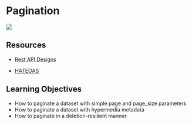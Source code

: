 # Pagination

![](https://scontent.flos1-2.fna.fbcdn.net/v/t39.30808-6/277553187_2094702804038388_1905433638629412403_n.jpg?_nc_cat=105&ccb=1-7&_nc_sid=2c4854&_nc_ohc=1I99FZdVkT0AX9WbFgT&_nc_zt=23&_nc_ht=scontent.flos1-2.fna&oh=00_AfCutU_mt2PknePXg_ib5A05mUFTd24pofKY6lOFM5gNJg&oe=644324C6)

## Resources

- [Rest API Designs](https://www.moesif.com/blog/technical/api-design/REST-API-Design-Filtering-Sorting-and-Pagination/#pagination)

- [HATEOAS](https://en.wikipedia.org/wiki/HATEOAS)

## Learning Objectives

- How to paginate a dataset with simple page and page_size parameters
- How to paginate a dataset with hypermedia metadata
- How to paginate in a deletion-resilient manner
